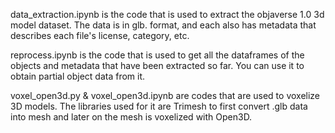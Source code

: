 data_extraction.ipynb is the code that is used to extract the objaverse 1.0 3d model dataset. The data is in glb. format, and each also has metadata that describes each file's license, category, etc. 

reprocess.ipynb is the code that is used to get all the dataframes of the objects and metadata that have been extracted so far. You can use it to obtain partial object data from it.

voxel_open3d.py & voxel_open3d.ipynb are codes that are used to voxelize 3D models. The libraries used for it are Trimesh to first convert .glb data into mesh and later on the mesh is voxelized with Open3D.
